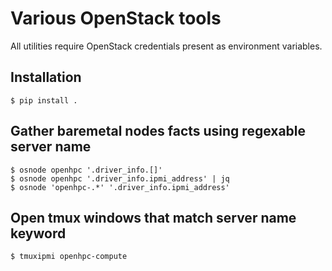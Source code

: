 # Various OpenStack tools

All utilities require OpenStack credentials present as environment variables.

## Installation

    $ pip install .

## Gather baremetal nodes facts using regexable server name

    $ osnode openhpc '.driver_info.[]'
    $ osnode openhpc '.driver_info.ipmi_address' | jq
    $ osnode 'openhpc-.*' '.driver_info.ipmi_address'

## Open tmux windows that match server name keyword

    $ tmuxipmi openhpc-compute
